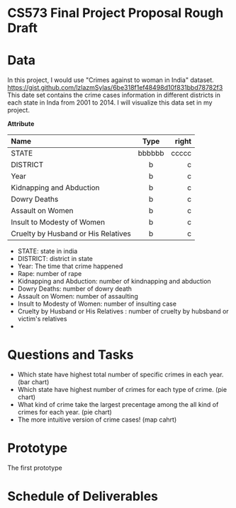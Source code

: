 # CS573 Final Project Proposal Rough Draft

# Data
In this project, I would use "Crimes against to woman in India" dataset. https://gist.github.com/lzlazmSylas/6be318f1ef48498d10f831bbd78782f3
This date set contains the crime cases information in different districts in each state in Inda from 2001 to 2014. I will visualize this data set in my project.    

**Attribute**   

| Name | Type | right |
| :--- | :----: | ----: |
| STATE | bbbbbb | ccccc |
| DISTRICT    | b      | c     |  
| Year    | b      | c     |   
| Kidnapping and Abduction    | b      | c     |   
| Dowry Deaths    | b      | c     |   
| Assault on Women    | b      | c     |   
| Insult to Modesty of Women    | b      | c     |   
| Cruelty by Husband or His Relatives    | b      | c     |   
- STATE: state in india  
- DISTRICT: district in state  
- Year: The time that crime happened  
- Rape: number of rape  
- Kidnapping and Abduction:  number of kindnapping and abduction
- Dowry Deaths:  number of dowry death
- Assault on Women:  number of assaulting
- Insult to Modesty of Women:  number of insulting case
- Cruelty by Husband or His Relatives : number of cruelty by hubsband or victim's relatives
- 
# Questions and Tasks
- Which state have highest total number of specific crimes in each year. (bar chart)
- Which state have highest number of crimes for each type of crime. (pie chart)
- What kind of crime take the largest precentage among the all kind of crimes for each year. (pie chart)
- The more intuitive version of crime cases! (map cahrt)

# Prototype
The first prototype 

# Schedule of Deliverables
